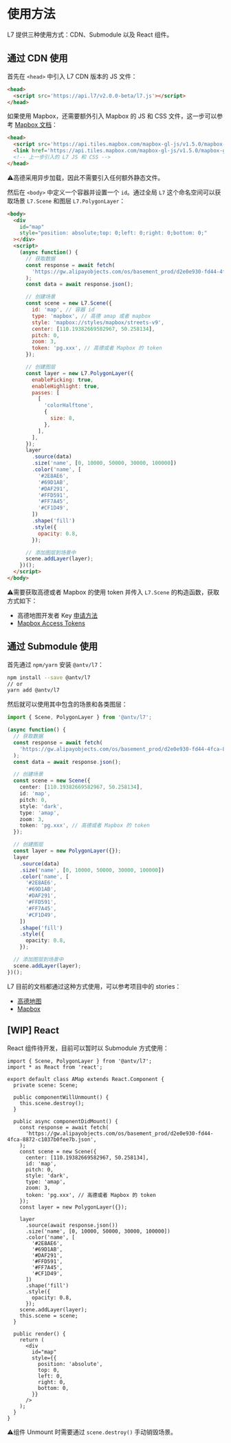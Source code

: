 # 使用方法

L7 提供三种使用方式：CDN、Submodule 以及 React 组件。

## 通过 CDN 使用

首先在 `<head>` 中引入 L7 CDN 版本的 JS 文件：
```html
<head>
  <script src='https://api.l7/v2.0.0-beta/l7.js'></script>
</head>
```

如果使用 Mapbox，还需要额外引入 Mapbox 的 JS 和 CSS 文件，这一步可以参考 [Mapbox 文档](https://docs.mapbox.com/mapbox-gl-js/overview/#quickstart)：
```html
<head>
  <script src='https://api.tiles.mapbox.com/mapbox-gl-js/v1.5.0/mapbox-gl.js'></script>
  <link href='https://api.tiles.mapbox.com/mapbox-gl-js/v1.5.0/mapbox-gl.css' rel='stylesheet' />
  <!-- 上一步引入的 L7 JS 和 CSS -->
</head>
```
⚠️高德采用异步加载，因此不需要引入任何额外静态文件。

然后在 `<body>` 中定义一个容器并设置一个 `id`。通过全局 `L7` 这个命名空间可以获取场景 `L7.Scene` 和图层 `L7.PolygonLayer`：
```html
<body>
  <div
    id="map"
    style="position: absolute;top: 0;left: 0;right: 0;bottom: 0;"
  ></div>
  <script>
    (async function() {
      // 获取数据
      const response = await fetch(
        'https://gw.alipayobjects.com/os/basement_prod/d2e0e930-fd44-4fca-8872-c1037b0fee7b.json',
      );
      const data = await response.json();

      // 创建场景
      const scene = new L7.Scene({
        id: 'map', // 容器 id
        type: 'mapbox', // 高德 amap 或者 mapbox
        style: 'mapbox://styles/mapbox/streets-v9',
        center: [110.19382669582967, 50.258134],
        pitch: 0,
        zoom: 3,
        token: 'pg.xxx', // 高德或者 Mapbox 的 token
      });

      // 创建图层
      const layer = new L7.PolygonLayer({
        enablePicking: true,
        enableHighlight: true,
        passes: [
          [
            'colorHalftone',
            {
              size: 8,
            },
          ],
        ],
      });
      layer
        .source(data)
        .size('name', [0, 10000, 50000, 30000, 100000])
        .color('name', [
          '#2E8AE6',
          '#69D1AB',
          '#DAF291',
          '#FFD591',
          '#FF7A45',
          '#CF1D49',
        ])
        .shape('fill')
        .style({
          opacity: 0.8,
        });

      // 添加图层到场景中
      scene.addLayer(layer);
    })();
  </script>
</body>
```

⚠️需要获取高德或者 Mapbox 的使用 token 并传入 `L7.Scene` 的构造函数，获取方式如下：
* 高德地图开发者 Key [申请方法](https://lbs.amap.com/dev/key/)
* [Mapbox Access Tokens](https://docs.mapbox.com/help/how-mapbox-works/access-tokens/#creating-and-managing-access-tokens)

## 通过 Submodule 使用

首先通过 `npm/yarn` 安装 `@antv/l7`：
```bash
npm install --save @antv/l7
// or
yarn add @antv/l7
```

然后就可以使用其中包含的场景和各类图层：
```typescript
import { Scene, PolygonLayer } from '@antv/l7';

(async function() {
  // 获取数据
  const response = await fetch(
    'https://gw.alipayobjects.com/os/basement_prod/d2e0e930-fd44-4fca-8872-c1037b0fee7b.json',
  );
  const data = await response.json();

  // 创建场景
  const scene = new Scene({
    center: [110.19382669582967, 50.258134],
    id: 'map',
    pitch: 0,
    style: 'dark',
    type: 'amap',
    zoom: 3,
    token: 'pg.xxx', // 高德或者 Mapbox 的 token
  });

  // 创建图层
  const layer = new PolygonLayer({});
  layer
    .source(data)
    .size('name', [0, 10000, 50000, 30000, 100000])
    .color('name', [
      '#2E8AE6',
      '#69D1AB',
      '#DAF291',
      '#FFD591',
      '#FF7A45',
      '#CF1D49',
    ])
    .shape('fill')
    .style({
      opacity: 0.8,
    });

  // 添加图层到场景中
  scene.addLayer(layer);
})();
```

L7 目前的文档都通过这种方式使用，可以参考项目中的 stories：
* [高德地图](https://github.com/antvis/L7/blob/next/stories/MapAdaptor/components/AMap.tsx)
* [Mapbox](https://github.com/antvis/L7/blob/next/stories/MapAdaptor/components/Mapbox.tsx)


## [WIP] React

React 组件待开发，目前可以暂时以 Submodule 方式使用：
```tsx
import { Scene, PolygonLayer } from '@antv/l7';
import * as React from 'react';

export default class AMap extends React.Component {
  private scene: Scene;

  public componentWillUnmount() {
    this.scene.destroy();
  }

  public async componentDidMount() {
    const response = await fetch(
      'https://gw.alipayobjects.com/os/basement_prod/d2e0e930-fd44-4fca-8872-c1037b0fee7b.json',
    );
    const scene = new Scene({
      center: [110.19382669582967, 50.258134],
      id: 'map',
      pitch: 0,
      style: 'dark',
      type: 'amap',
      zoom: 3,
      token: 'pg.xxx', // 高德或者 Mapbox 的 token
    });
    const layer = new PolygonLayer({});

    layer
      .source(await response.json())
      .size('name', [0, 10000, 50000, 30000, 100000])
      .color('name', [
        '#2E8AE6',
        '#69D1AB',
        '#DAF291',
        '#FFD591',
        '#FF7A45',
        '#CF1D49',
      ])
      .shape('fill')
      .style({
        opacity: 0.8,
      });
    scene.addLayer(layer);
    this.scene = scene;
  }

  public render() {
    return (
      <div
        id="map"
        style={{
          position: 'absolute',
          top: 0,
          left: 0,
          right: 0,
          bottom: 0,
        }}
      />
    );
  }
}
```

⚠️组件 Unmount 时需要通过 `scene.destroy()` 手动销毁场景。
